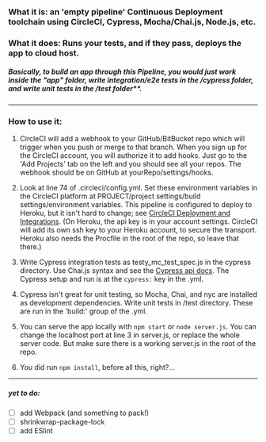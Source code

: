 


### What it is: an 'empty pipeline' Continuous Deployment toolchain using CircleCI, Cypress, Mocha/Chai.js, Node.js, etc.

### What it does: Runs your tests, and if they pass, deploys the app to cloud host.

##### Basically, to build an app through this Pipeline, you would just work inside the "app" folder, write integration/e2e tests in the /cypress folder, and write unit tests in the /test folder**.
---
### How to use it:
1. CircleCI will add a webhook to your GitHub/BitBucket repo which will trigger when you push or merge to that branch. When you sign up for the CircleCI account, you will authorize it to add hooks. Just go to the 'Add Projects' tab on the left and you should see all your repos. The webhook should be on GitHub at yourRepo/settings/hooks.

2. Look at line 74 of .circleci/config.yml. Set these environment variables in the CircleCI platform at PROJECT/project settings/build settings/environment variables. This pipeline is configured to deploy to Heroku, but it isn't hard to change; see [CircleCI Deployment and Integrations](https://circleci.com/docs/2.0/deployment-integrations/). (On Heroku, the api key is in your account settings. CircleCI will add its own ssh key to your Heroku account, to secure the transport. Heroku also needs the Procfile in the root of the repo, so leave that there.)

3. Write Cypress integration tests as testy_mc_test_spec.js in the cypress directory. Use Chai.js syntax and see the [Cypress api docs](https://docs.cypress.io/api/api/table-of-contents.html). The Cypress setup and run is at the `cypress:` key in the .yml.

4. Cypress  isn't great for unit testing, so Mocha, Chai, and nyc are installed as development dependencies. Write unit tests in /test directory. These are run in the 'build:' group of the .yml.

5. You can serve the app locally with `npm start` or `node server.js`. You can change the localhost port at line 3 in server.js, or replace the whole server code. But make sure there is a working server.js in the root of the repo.

0. You did run `npm install`, before all this, right?...

---


##### yet to do:
- [ ] add Webpack (and something to pack!)  
- [ ] shrinkwrap-package-lock  
- [ ] add ESlint
